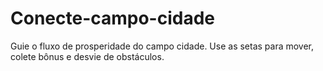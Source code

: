 # Conecte-campo-cidade
Guie o fluxo de prosperidade do campo cidade. Use as setas para mover, colete bônus e desvie de obstáculos.
